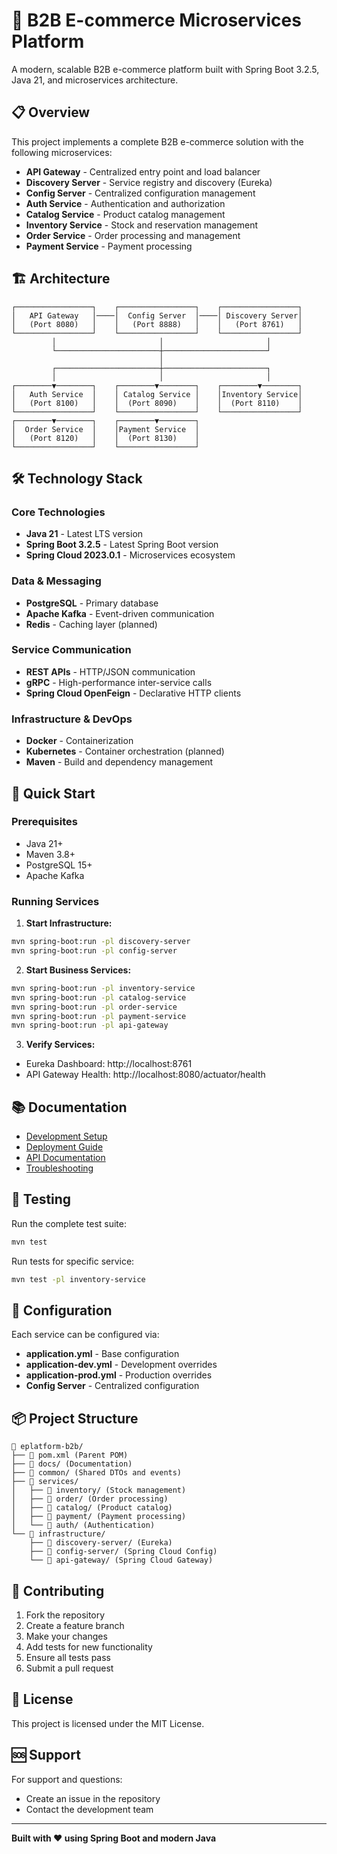 # 🚀 B2B E-commerce Microservices Platform

A modern, scalable B2B e-commerce platform built with Spring Boot 3.2.5, Java 21, and microservices architecture.

## 📋 Overview

This project implements a complete B2B e-commerce solution with the following microservices:

- **API Gateway** - Centralized entry point and load balancer
- **Discovery Server** - Service registry and discovery (Eureka)
- **Config Server** - Centralized configuration management
- **Auth Service** - Authentication and authorization
- **Catalog Service** - Product catalog management
- **Inventory Service** - Stock and reservation management
- **Order Service** - Order processing and management
- **Payment Service** - Payment processing

## 🏗️ Architecture

```
┌─────────────────┐    ┌─────────────────┐    ┌─────────────────┐
│   API Gateway   │────│  Config Server  │────│ Discovery Server│
│   (Port 8080)   │    │   (Port 8888)   │    │   (Port 8761)   │
└─────────────────┘    └─────────────────┘    └─────────────────┘
         │                       │                       │
         └───────────────────────┼───────────────────────┘
                                 │
         ┌───────────────────────┼───────────────────────┐
         │                       │                       │
┌────────▼────────┐    ┌────────▼────────┐    ┌────────▼────────┐
│   Auth Service  │    │ Catalog Service │    │Inventory Service│
│   (Port 8100)   │    │  (Port 8090)    │    │  (Port 8110)    │
└─────────────────┘    └─────────────────┘    └─────────────────┘
┌────────▼────────┐    ┌────────▼────────┐
│  Order Service  │    │Payment Service  │
│   (Port 8120)   │    │  (Port 8130)    │
└─────────────────┘    └─────────────────┘
```

## 🛠️ Technology Stack

### Core Technologies
- **Java 21** - Latest LTS version
- **Spring Boot 3.2.5** - Latest Spring Boot version
- **Spring Cloud 2023.0.1** - Microservices ecosystem

### Data & Messaging
- **PostgreSQL** - Primary database
- **Apache Kafka** - Event-driven communication
- **Redis** - Caching layer (planned)

### Service Communication
- **REST APIs** - HTTP/JSON communication
- **gRPC** - High-performance inter-service calls
- **Spring Cloud OpenFeign** - Declarative HTTP clients

### Infrastructure & DevOps
- **Docker** - Containerization
- **Kubernetes** - Container orchestration (planned)
- **Maven** - Build and dependency management

## 🚀 Quick Start

### Prerequisites
- Java 21+
- Maven 3.8+
- PostgreSQL 15+
- Apache Kafka

### Running Services

1. **Start Infrastructure:**
```bash
mvn spring-boot:run -pl discovery-server
mvn spring-boot:run -pl config-server
```

2. **Start Business Services:**
```bash
mvn spring-boot:run -pl inventory-service
mvn spring-boot:run -pl catalog-service
mvn spring-boot:run -pl order-service
mvn spring-boot:run -pl payment-service
mvn spring-boot:run -pl api-gateway
```

3. **Verify Services:**
- Eureka Dashboard: http://localhost:8761
- API Gateway Health: http://localhost:8080/actuator/health

## 📚 Documentation

- [Development Setup](docs/development.md)
- [Deployment Guide](docs/deployment.md)
- [API Documentation](docs/api-documentation.md)
- [Troubleshooting](docs/troubleshooting.md)

## 🧪 Testing

Run the complete test suite:
```bash
mvn test
```

Run tests for specific service:
```bash
mvn test -pl inventory-service
```

## 🔧 Configuration

Each service can be configured via:
- **application.yml** - Base configuration
- **application-dev.yml** - Development overrides
- **application-prod.yml** - Production overrides
- **Config Server** - Centralized configuration

## 📦 Project Structure

```
📁 eplatform-b2b/
├── 📄 pom.xml (Parent POM)
├── 📁 docs/ (Documentation)
├── 📁 common/ (Shared DTOs and events)
├── 📁 services/
│   ├── 📁 inventory/ (Stock management)
│   ├── 📁 order/ (Order processing)
│   ├── 📁 catalog/ (Product catalog)
│   ├── 📁 payment/ (Payment processing)
│   └── 📁 auth/ (Authentication)
└── 📁 infrastructure/
    ├── 📁 discovery-server/ (Eureka)
    ├── 📁 config-server/ (Spring Cloud Config)
    └── 📁 api-gateway/ (Spring Cloud Gateway)
```

## 🤝 Contributing

1. Fork the repository
2. Create a feature branch
3. Make your changes
4. Add tests for new functionality
5. Ensure all tests pass
6. Submit a pull request

## 📄 License

This project is licensed under the MIT License.

## 🆘 Support

For support and questions:
- Create an issue in the repository
- Contact the development team

---

**Built with ❤️ using Spring Boot and modern Java**
